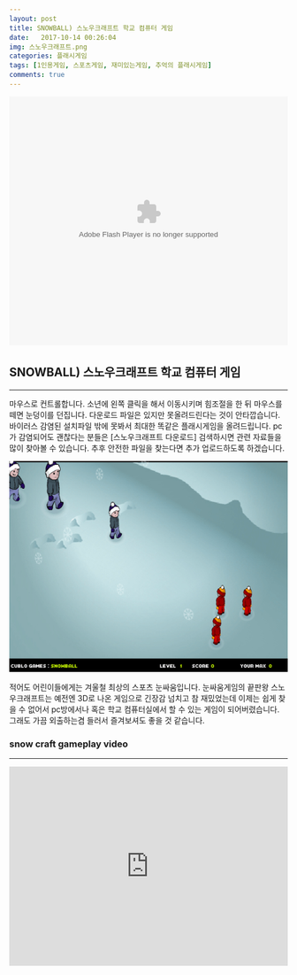 ```yaml
---
layout: post
title: SNOWBALL) 스노우크래프트 학교 컴퓨터 게임
date:   2017-10-14 00:26:04
img: 스노우크래프트.png
categories: 플래시게임
tags: [1인용게임, 스포츠게임, 재미있는게임, 추억의 플래시게임]
comments: true
---
```


<embed src="http://cfile23.uf.tistory.com/media/2250294F5965E6AF196EB2" type="application/x-shockwave-flash" width="100%" height="450">
<h2>SNOWBALL) 스노우크래프트 학교 컴퓨터 게임</h2>

<hr />

마우스로 컨트롤합니다. 소년에 왼쪽 클릭을 해서 이동시키며 힘조절을 한 뒤 마우스를 떼면 눈덩이를 던집니다. 다운로드 파일은 있지만 못올려드린다는 것이 안타깝습니다. 바이러스 감염된 설치파일 밖에 못봐서 최대한 똑같은 플래시게임을 올려드립니다.  pc가 감염되어도 괜찮다는 분들은 [스노우크래프트 다운로드] 검색하시면 관련 자료들을 많이 찾아볼 수 있습니다. 추후 안전한 파일을 찾는다면 추가 업로드하도록 하겠습니다.

<img class="alignnone size-mh-magazine-lite-content wp-image-247" src="/images/스노우크래프트.png" alt="" width="100%" height="381" />

적어도 어린이들에게는 겨울철 최상의 스포츠 눈싸움입니다. 눈싸움게임의 끝판왕 스노우크래프트는 예전엔 3D로 나온 게임으로 긴장감 넘치고 참 재밌었는데 이제는 쉽게 찾을 수 없어서 pc방에서나 혹은 학교 컴퓨터실에서 할 수 있는 게임이 되어버렸습니다. 그래도 가끔 외출하는겸 들러서 즐겨보셔도 좋을 것 같습니다.
<h3>snow craft gameplay video</h3>

<hr />

<iframe src="https://www.youtube.com/embed/ZZHh8XEW4fs?rel=0" width="100%" height="360" frameborder="0" allowfullscreen="allowfullscreen"></iframe>